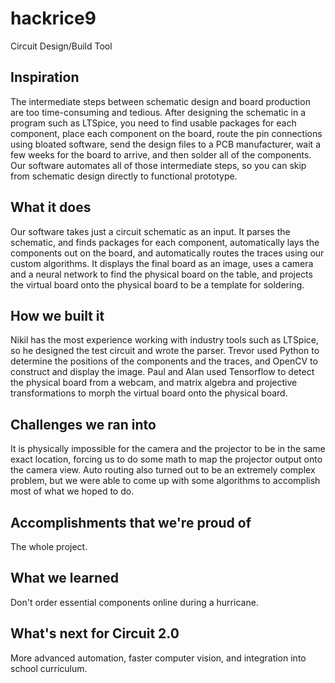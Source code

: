 # hackrice9
Circuit Design/Build Tool

## Inspiration
The intermediate steps between schematic design and board production are too time-consuming and tedious. After designing the schematic in a program such as LTSpice, you need to find usable packages for each component, place each component on the board, route the pin connections using bloated software, send the design files to a PCB manufacturer, wait a few weeks for the board to arrive, and then solder all of the components. Our software automates all of those intermediate steps, so you can skip from schematic design directly to functional prototype.

## What it does
Our software takes just a circuit schematic as an input. It parses the schematic, and finds packages for each component, automatically lays the components out on the board, and automatically routes the traces using our custom algorithms. It displays the final board as an image, uses a camera and a neural network to find the physical board on the table, and projects the virtual board onto the physical board to be a template for soldering.

## How we built it
Nikil has the most experience working with industry tools such as LTSpice, so he designed the test circuit and wrote the parser. Trevor used Python to determine the positions of the components and the traces, and OpenCV to construct and display the image. Paul and Alan used Tensorflow to detect the physical board from a webcam, and matrix algebra and projective transformations to morph the virtual board onto the physical board.

## Challenges we ran into
It is physically impossible for the camera and the projector to be in the same exact location, forcing us to do some math to map the projector output onto the camera view. Auto routing also turned out to be an extremely complex problem, but we were able to come up with some algorithms to accomplish most of what we hoped to do.

## Accomplishments that we're proud of
The whole project.

## What we learned
Don't order essential components online during a hurricane.

## What's next for Circuit 2.0
More advanced automation, faster computer vision, and integration into school curriculum.
